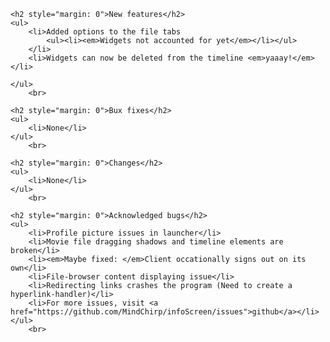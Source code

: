     <h2 style="margin: 0">New features</h2>
    <ul>
        <li>Added options to the file tabs
            <ul><li><em>Widgets not accounted for yet</em></li></ul>
        </li>
        <li>Widgets can now be deleted from the timeline <em>yaaay!</em></li>

    </ul>
        <br>

    <h2 style="margin: 0">Bux fixes</h2>
    <ul>
        <li>None</li>
    </ul>
        <br>

    <h2 style="margin: 0">Changes</h2>
    <ul>
        <li>None</li>
    </ul>
        <br>

    <h2 style="margin: 0">Acknowledged bugs</h2>
    <ul>
        <li>Profile picture issues in launcher</li>
        <li>Movie file dragging shadows and timeline elements are broken</li>
        <li><em>Maybe fixed: </em>Client occationally signs out on its own</li>
        <li>File-browser content displaying issue</li>
        <li>Redirecting links crashes the program (Need to create a hyperlink-handler)</li>
        <li>For more issues, visit <a href="https://github.com/MindChirp/infoScreen/issues">github</a></li>
    </ul>
        <br>
